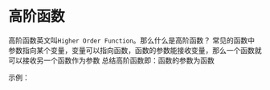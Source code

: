 # 高阶函数

高阶函数英文叫`Higher Order Function`。那么什么是高阶函数？
常见的函数中参数指向某个变量，变量可以指向函数，函数的参数能接收变量，那么一个函数就可以接收另一个函数作为参数
总结高阶函数即：函数的参数为函数

示例：
```


```

